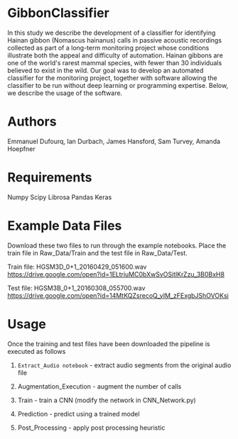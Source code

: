 # GibbonClassifier

In this study we describe the development of a classifier for identifying Hainan gibbon (Nomascus hainanus) calls in passive acoustic recordings collected as part of a long-term monitoring project whose conditions illustrate both the appeal and difficulty of automation. Hainan gibbons are one of the world's rarest mammal species, with fewer than 30 individuals believed to exist in the wild. Our goal was to develop an automated classifier for the monitoring project, together with software allowing the classifier to be run without deep learning or programming expertise. Below, we describe the usage of the software.

# Authors

Emmanuel Dufourq, Ian Durbach, James Hansford, Sam Turvey, Amanda Hoepfner

# Requirements

Numpy
Scipy
Librosa
Pandas
Keras


# Example Data Files

Download these two files to run through the example notebooks. Place the train file in Raw_Data/Train and the test file in Raw_Data/Test.

Train file: HGSM3D_0+1_20160429_051600.wav https://drive.google.com/open?id=1ELtriuMC0bXwSyOSjtlKrZzu_3B0BxH8

Test file: HGSM3B_0+1_20160308_055700.wav https://drive.google.com/open?id=14MtKQZsrecoQ_yIM_zFExgbJShOVOKsi

# Usage

Once the training and test files have been downloaded the pipeline is executed as follows

1) `Extract_Audio notebook` - extract audio segments from the original audio file

2) Augmentation_Execution - augment the number of calls

3) Train - train a CNN (modify the network in CNN_Network.py)

4) Prediction - predict using a trained model

5) Post_Processing - apply post processing heuristic
